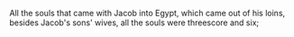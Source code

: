 All the souls that came with Jacob into Egypt, which came out of his loins, besides Jacob's sons' wives, all the souls were threescore and six;
